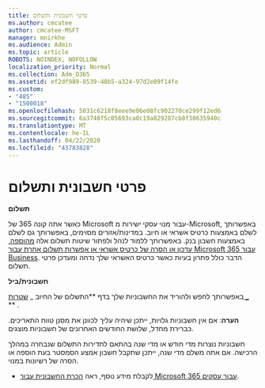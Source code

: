 ```yaml
---
title: פרטי חשבונית ותשלום
ms.author: cmcatee
author: cmcatee-MSFT
manager: mnirkhe
ms.audience: Admin
ms.topic: article
ROBOTS: NOINDEX, NOFOLLOW
localization_priority: Normal
ms.collection: Adm_O365
ms.assetid: ef2df989-8539-48b5-a324-97d2e09f14fe
ms.custom:
- "485"
- "1500018"
ms.openlocfilehash: 5031c6218f8eee9e06e08fc902270ce299f12ed6
ms.sourcegitcommit: 6a3748f5c05693ca0c19a829287cb8f30635940c
ms.translationtype: MT
ms.contentlocale: he-IL
ms.lasthandoff: 04/22/2020
ms.locfileid: "43783828"
---
```

# <a name="invoice-and-payment-information"></a>פרטי חשבונית ותשלום

**תשלום**

כאשר אתה קונה 365 של Microsoft עבור מנוי עסקי ישירות מ-Microsoft, באפשרותך לשלם באמצעות כרטיס אשראי או חיוב.  במדינות/אזורים מסוימים, באפשרותך גם לשלם באמצעות חשבון בנק.  באפשרותך ללמוד לנהל ולפתור שיטות תשלום אלה [מהוספה, עדכון או הסרה של כרטיס אשראי או אפשרות תשלום אחרת עבור Microsoft 365 עבור Business](https://go.microsoft.com/fwlink/?linkid=2118133).  הדבר כולל פתרון בעיות כאשר כרטיס האשראי שלך נדחה ומעדכן פרטי תשלום.

**חשבונית/ביל**

באפשרותך לחפש ולהוריד את החשבוניות שלך בדף **התשלום של החיוב _ [שטרות _](https://go.microsoft.com/fwlink/p/?linkid=848039) ** .  

**הערה**: אם אין חשבוניות גלויות, ייתכן שיהיה עליך לכוונן את מסנן טווח התאריכים.  כברירת מחדל, שלושת החודשים האחרונים של חשבוניות מוצגים.

חשבוניות נוצרות מדי חודש או מדי שנה בהתאם לתדירות התשלום שנבחרה במהלך הרכישה.  אם אתה משלם מדי שנה, ייתכן שתקבל חשבון אמצע הסמסטר בעת הוספה או הסרה של רשיונות במנוי.
 
- לקבלת מידע נוסף, ראה [הכרת החשבונית עבור Microsoft 365 עבור עסקים](https://go.microsoft.com/fwlink/?linkid=2119101).
